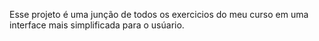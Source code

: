 Esse projeto é uma junção de todos os exercicios do meu curso em uma interface mais simplificada para o usúario.
